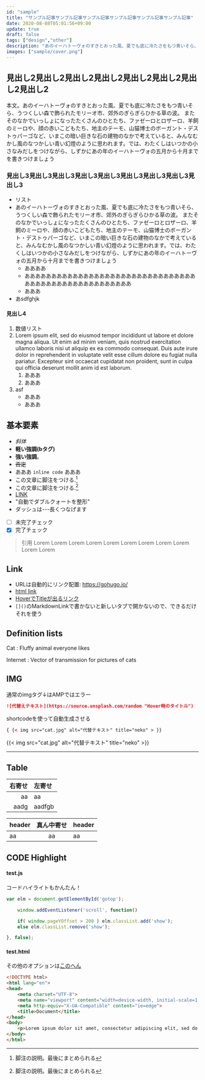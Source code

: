 ```yaml
---
id: "sample"
title: "サンプル記事サンプル記事サンプル記事サンプル記事サンプル記事サンプル記事"
date: 2020-08-08T05:01:56+09:00
update: true
draft: false
tags: ["design","other"]
description: "あのイーハトーヴォのすきとおった風、夏でも底に冷たさをもつ青いそら、うつくしい森で飾られたモリーオ市、郊外のぎらぎらひかる草の波。 またそのなかでいっしょになったたくさんのひとたち、ファゼーロとロザーロ、羊飼のミーロや、顔の赤いこどもたち、地主のテーモ、山猫博士のボーガント・デストゥパーゴなど、いまこの暗い巨きな石の建物のなかで考えていると、みんなむかし風のなつかしい青い幻燈のように思われます。では、わたくしはいつかの小さなみだしをつけながら、しずかにあの年のイーハトーヴォの五月から十月までを書きつけましょう"
images: ["sample/cover.png"]
---
```


## 見出し2見出し2見出し2見出し2見出し2見出し2見出し2見出し2
本文。あのイーハトーヴォのすきとおった風、夏でも底に冷たさをもつ青いそら、うつくしい森で飾られたモリーオ市、郊外のぎらぎらひかる草の波。 またそのなかでいっしょになったたくさんのひとたち、ファゼーロとロザーロ、羊飼のミーロや、顔の赤いこどもたち、地主のテーモ、山猫博士のボーガント・デストゥパーゴなど、いまこの暗い巨きな石の建物のなかで考えていると、みんなむかし風のなつかしい青い幻燈のように思われます。では、わたくしはいつかの小さなみだしをつけながら、しずかにあの年のイーハトーヴォの五月から十月までを書きつけましょう
### 見出し3見出し3見出し3見出し3見出し3見出し3見出し3見出し3見出し3
- リスト
- あのイーハトーヴォのすきとおった風、夏でも底に冷たさをもつ青いそら、うつくしい森で飾られたモリーオ市、郊外のぎらぎらひかる草の波。 またそのなかでいっしょになったたくさんのひとたち、ファゼーロとロザーロ、羊飼のミーロや、顔の赤いこどもたち、地主のテーモ、山猫博士のボーガント・デストゥパーゴなど、いまこの暗い巨きな石の建物のなかで考えていると、みんなむかし風のなつかしい青い幻燈のように思われます。では、わたくしはいつかの小さなみだしをつけながら、しずかにあの年のイーハトーヴォの五月から十月までを書きつけましょう
    - ああああ
    - ああああああああああああああああああああああああああああああああああああああああああああああああああああ
    - あああ
- あsdfghjk
#### 見出し4
1. 数値リスト
1. Lorem ipsum elit, sed do eiusmod tempor incididunt ut labore et dolore magna aliqua. Ut enim ad minim veniam, quis nostrud exercitation ullamco laboris nisi ut aliquip ex ea commodo consequat. Duis aute irure dolor in reprehenderit in voluptate velit esse cillum dolore eu fugiat nulla pariatur. Excepteur sint occaecat cupidatat non proident, sunt in culpa qui officia deserunt mollit anim id est laborum.
    1. あああ
    1. あああ
1. asf
    * あああ
    * あああ

## 基本要素
- *斜体*
- <b>軽い強調(bタグ)</b>
- **強い強調**。
- ~~否定~~
- あああ `inline code` あああ
- この文章に脚注をつける.[^1]
- この文章に脚注をつける.[^2]
- [LINK](https://gohugo.io/)
- "自動でダブルクォートを整形"
- ダッシュは---長くつなげます
- [ ] 未完了チェック
- [x] 完了チェック

[^1]: 脚注の説明。最後にまとめられる
[^2]: 脚注の説明。最後にまとめられる

> 引用 Lorem Lorem Lorem Lorem Lorem Lorem Lorem Lorem Lorem Lorem Lorem 

## Link
- URLは自動的にリンク配置: https://gohugo.io/
- <a href="https://gohugo.io/">html link</a>
- [HoverでTitleが出るリンク](https://gohugo.io/ "ウェーイ")
- `[]()`のMarkdownLinkで書かないと新しいタブで開かないので、できるだけそれを使う


## Definition lists
Cat
: Fluffy animal everyone likes

Internet
: Vector of transmission for pictures of cats

## IMG
通常のimgタグ↓はAMPではエラー
```md
![代替えテキスト](https://source.unsplash.com/random "Hover時のタイトル")
```
shortcodeを使って自動生成させる
```html
{ {< img src="cat.jpg" alt="代替テキスト" title="neko" > }}
```
{{< img src="cat.jpg" alt="代替テキスト" title="neko" >}}

---

## Table
右寄せ | 左寄せ
--:|:--
aa | aa 
aadg | aadfgb 

header | 真ん中寄せ | header 
:--|:--:|:--
aa | aa | aa 


## CODE Highlight

#### test.js
コードハイライトもかんたん！
```js {hl_lines=[2, "5-6"]}
var elm = document.getElementById('gotop');

    window.addEventListener('scroll', function()

    if( window.pageYOffset > 200 ) elm.classList.add('show');
    else elm.classList.remove('show');

}, false);
```

#### test.html
その他のオプションは[このへん](https://gohugo.io/content-management/syntax-highlighting/)
```html {linenos=false,linenostart=199}
<!DOCTYPE html>
<html lang="en">
<head>
    <meta charset="UTF-8">
    <meta name="viewport" content="width=device-width, initial-scale=1.0">
    <meta http-equiv="X-UA-Compatible" content="ie=edge">
    <title>Document</title>
</head>
<body>
    <p>Lorem ipsum dolor sit amet, consectetur adipiscing elit, sed do eiusmod tempor incididunt ut labore et dolore magna aliqua. Ut enim ad minim veniam, quis nostrud exercitation ullamco laboris nisi ut aliquip ex ea commodo consequat. Duis aute irure dolor in reprehenderit in voluptate velit esse cillum dolore eu fugiat nulla pariatur. Excepteur sint occaecat cupidatat non proident, sunt in culpa qui officia deserunt mollit anim id est laborum.</p>
</body>
</html>
```
